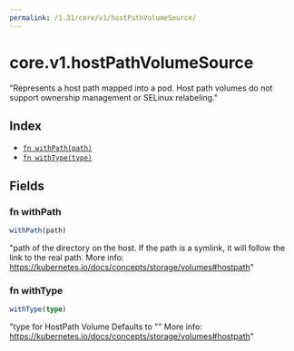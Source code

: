 ```yaml
---
permalink: /1.31/core/v1/hostPathVolumeSource/
---
```


# core.v1.hostPathVolumeSource

"Represents a host path mapped into a pod. Host path volumes do not support ownership management or SELinux relabeling."

## Index

* [`fn withPath(path)`](#fn-withpath)
* [`fn withType(type)`](#fn-withtype)

## Fields

### fn withPath

```ts
withPath(path)
```

"path of the directory on the host. If the path is a symlink, it will follow the link to the real path. More info: https://kubernetes.io/docs/concepts/storage/volumes#hostpath"

### fn withType

```ts
withType(type)
```

"type for HostPath Volume Defaults to \"\" More info: https://kubernetes.io/docs/concepts/storage/volumes#hostpath"